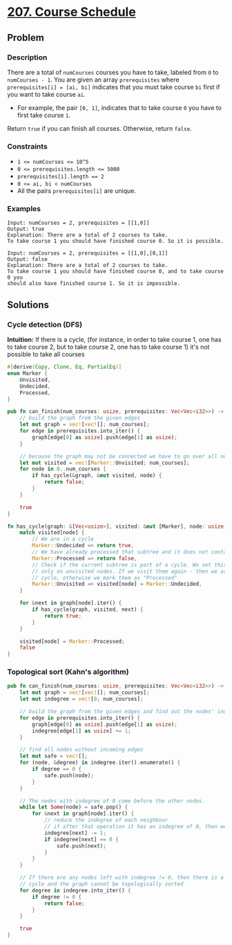 # [207. Course Schedule](https://leetcode.com/problems/course-schedule/)

## Problem

### Description

There are a total of `numCourses` courses you have to take, labeled from `0`
to `numCourses - 1`. You are given an array `prerequisites`
where `prerequisites[i] = [ai, bi]` indicates that you must take course `bi`
first if you want to take course `ai`.

* For example, the pair `[0, 1]`, indicates that to take course `0` you have to
  first take course `1`.

Return `true` if you can finish all courses. Otherwise, return `false`.

### Constraints

* `1 <= numCourses <= 10^5`
* `0 <= prerequisites.length <= 5000`
* `prerequisites[i].length == 2`
* `0 <= ai, bi < numCourses`
* All the pairs `prerequisites[i]` are unique.

### Examples

```text
Input: numCourses = 2, prerequisites = [[1,0]]
Output: true
Explanation: There are a total of 2 courses to take. 
To take course 1 you should have finished course 0. So it is possible.
```

```text
Input: numCourses = 2, prerequisites = [[1,0],[0,1]]
Output: false
Explanation: There are a total of 2 courses to take. 
To take course 1 you should have finished course 0, and to take course 0 you 
should also have finished course 1. So it is impossible.
```

## Solutions

### Cycle detection (DFS)

**Intuition:** If there is a cycle, (for instance, in order to take course 1,
one has to take course 2, but to take course 2, one has to take course 1) it's
not possible to take all courses

```rust
#[derive(Copy, Clone, Eq, PartialEq)]
enum Marker {
    Unvisited,
    Undecided,
    Processed,
}

pub fn can_finish(num_courses: usize, prerequisites: Vec<Vec<i32>>) -> bool {
    // build the graph from the given edges
    let mut graph = vec![vec![]; num_courses];
    for edge in prerequisites.into_iter() {
        graph[edge[0] as usize].push(edge[1] as usize);
    }

    // because the graph may not be connected we have to go over all nodes
    let mut visited = vec![Marker::Unvisited; num_courses];
    for node in 0..num_courses {
        if has_cycle(&graph, &mut visited, node) {
            return false;
        }
    }

    true
}

fn has_cycle(graph: &[Vec<usize>], visited: &mut [Marker], node: usize) -> bool {
    match visited[node] {
        // We are in a cycle
        Marker::Undecided => return true,
        // We have already processed that subtree and it does not contain a cycle
        Marker::Processed => return false,
        // Check if the current subtree is part of a cycle. We set this state 
        // only on unvisited nodes. If we visit them again - then we are in a 
        // cycle, otherwise we mark them as "Processed"
        Marker::Unvisited => visited[node] = Marker::Undecided,
    }

    for &next in graph[node].iter() {
        if has_cycle(graph, visited, next) {
            return true;
        }
    }

    visited[node] = Marker::Processed;
    false
}
```

### Topological sort (Kahn's algorithm)

```rust
pub fn can_finish(num_courses: usize, prerequisites: Vec<Vec<i32>>) -> bool {
    let mut graph = vec![vec![]; num_courses];
    let mut indegree = vec![0; num_courses];

    // build the graph from the given edges and find out the nodes' indegree
    for edge in prerequisites.into_iter() {
        graph[edge[0] as usize].push(edge[1] as usize);
        indegree[edge[1] as usize] += 1;
    }

    // find all nodes without incoming edges
    let mut safe = vec![];
    for (node, &degree) in indegree.iter().enumerate() {
        if degree == 0 {
            safe.push(node);
        }
    }

    // The nodes with indegree of 0 come before the other nodes.
    while let Some(node) = safe.pop() {
        for &next in graph[node].iter() {
            // reduce the indegree of each neighbour
            // if after that operation it has an indegree of 0, then we can push it on the queue/stack
            indegree[next] -= 1;
            if indegree[next] == 0 {
                safe.push(next);
            }
        }
    }

    // If there are any nodes left with indegree != 0, then there is a
    // cycle and the graph cannot be topologically sorted
    for degree in indegree.into_iter() {
        if degree != 0 {
            return false;
        }
    }

    true
}
```
